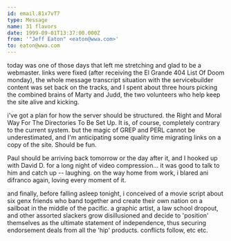 ```yaml
---
id: email.81x7vT7
type: Message
name: 31 flavors
date: 1999-09-01T13:37:00.000Z
from: '"Jeff Eaton" <eaton@wwa.com>'
to: eaton@wwa.com
---
```

today was one of those days that left me stretching and glad to be a 
webmaster. links were fixed (after receiving the El Grande 404 List Of Doom
monday), the whole message transcript situation with the servicebuilder
content was set back on the tracks, and I spent about three hours picking
the combined brains of Marty and Judd, the two volunteers who help keep the
site alive and kicking.

i've got a plan for how the server should be structured. the Right and Moral
Way For The Directories To Be Set Up. It is, of course, completely contrary
to the current system. but the magic of GREP and PERL cannot be
underestimated, and I'm anticipating some quality time migrating links on a
copy of the site. Should be fun.

Paul should be arriving back tomorrow or the day after it, and I hooked up
with David D. for a long night of video compression... it was good to talk
to him and catch up -- laughing. on the way home from work, i blared ani
difranco again, loving every moment of it.

and finally, before falling asleep tonight, i conceived of a movie script
about six genx friends who band together and create their own nation on a
sailboat in the middle of the pacific. a graphic artist, a law school
dropout, and other assorted slackers grow disillusioned and decide to
'position' themselves as the ultimate statement of independence, thus
securing endorsement deals from all the 'hip' products. conflicts follow,
etc etc.

